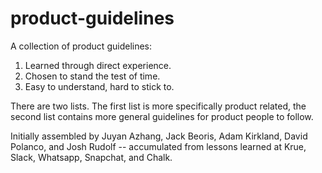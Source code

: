# product-guidelines
A collection of product guidelines:

1. Learned through direct experience.
2. Chosen to stand the test of time. 
3. Easy to understand, hard to stick to.

There are two lists. The first list is more specifically product related, the second list contains more general guidelines for product people to follow.


Initially assembled by Juyan Azhang, Jack Beoris, Adam Kirkland, David Polanco, and Josh Rudolf -- accumulated from lessons learned at Krue, Slack, Whatsapp, Snapchat, and Chalk.
